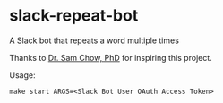 # slack-repeat-bot
A Slack bot that repeats a word multiple times

Thanks to [Dr. Sam Chow, PhD](https://www.linkedin.com/in/chowsam/) for inspiring this project.

Usage:
```
make start ARGS=<Slack Bot User OAuth Access Token>
```
